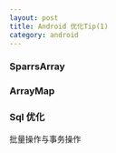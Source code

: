 ```yaml
---
layout: post
title: Android 优化Tip(1)
category: android
---
```


### SparrsArray







### ArrayMap







### Sql 优化

批量操作与事务操作
